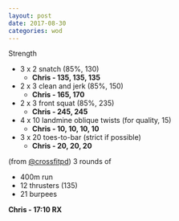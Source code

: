 ```yaml
---
layout: post
date: 2017-08-30
categories: wod
---
```


Strength
- 3 x 2 snatch (85%, 130)
  - **Chris - <span>135, 135, 135</span>**
- 2 x 3 clean and jerk (85%, 150)
  - **Chris - <span>165, 170</span>**
- 2 x 3 front squat (85%, 235)
  - **Chris - <span>245, 245</span>**
- 4 x 10 landmine oblique twists (for quality, 15)
  - **Chris - <span>10, 10, 10, 10</span>**
- 3 x 20 toes-to-bar (strict if possible)
  - **Chris - <span>20, 20, 20</span>**

(from [@crossfitpd](http://crossfitpd.com)) 3 rounds of
- 400m run
- 12 thrusters (135)
- 21 burpees

**Chris - <span>17:10 RX</span>**
